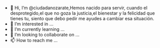 - 👋 Hi, I’m @ciudadanozarate,Hemos nacido para servir, cuando el desprotegido,el que no goza la justicia,el bienestar y la felicidad que tienes tu, siento que debo pedir me ayudes a cambiar esa situación.
- 👀 I’m interested in ...
- 🌱 I’m currently learning ...
- 💞️ I’m looking to collaborate on ...
- 📫 How to reach me ...

<!---
ciudadanozarate/ciudadanozarate is a ✨ special ✨ repository because its `README.md` (this file) appears on your GitHub profile.
You can click the Preview link to take a look at your changes.
--->
